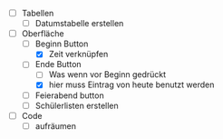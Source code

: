 - [ ] Tabellen
	- [ ] Datumstabelle erstellen
- [ ] Oberfläche
	- [ ] Beginn Button 
		- [x] Zeit verknüpfen
	- [ ] Ende Button
		- [ ] Was wenn vor Beginn gedrückt
		- [x] hier muss Eintrag von heute benutzt werden
	- [ ] Feierabend button
	- [ ] Schülerlisten erstellen
- [ ] Code
	- [ ] aufräumen